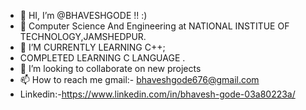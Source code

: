 - 👋 HI, I’m @BHAVESHGODE !! :)
- 👀 Computer Science And Engineering at NATIONAL INSTITUE OF TECHNOLOGY,JAMSHEDPUR.
- 🌱 I’M CURRENTLY LEARNING C++;
- COMPLETED LEARNING C LANGUAGE .
- 💞️ I’m looking to collaborate on new projects
- 📫 How to reach me gmail:- bhaveshgode676@gmail.com
- Linkedin:-https://www.linkedin.com/in/bhavesh-gode-03a80223a/

<!---
BHAVESHGODE/BHAVESHGODE is a ✨ special ✨ repository because its `README.md` (this file) appears on your GitHub profile.
You can click the Preview link to take a look at your changes.
--->
